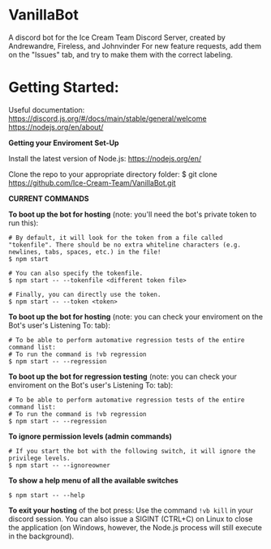 # VanillaBot
A discord bot for the Ice Cream Team Discord Server, created by Andrewandre, Fireless, and Johnvinder
For new feature requests, add them on the "Issues" tab, and try to make them with the correct labeling.

# Getting Started:

Useful documentation:
https://discord.js.org/#/docs/main/stable/general/welcome
https://nodejs.org/en/about/


**Getting your Enviroment Set-Up**

Install the latest version of Node.js:
https://nodejs.org/en/

Clone the repo to your appropriate directory folder:
$ git clone https://github.com/Ice-Cream-Team/VanillaBot.git

**CURRENT COMMANDS**

**To boot up the bot for hosting** (note: you'll need the bot's private token to run this):
```
# By default, it will look for the token from a file called "tokenfile". There should be no extra whiteline characters (e.g. newlines, tabs, spaces, etc.) in the file!
$ npm start 

# You can also specify the tokenfile.
$ npm start -- --tokenfile <different token file>

# Finally, you can directly use the token.
$ npm start -- --token <token>
```

**To boot up the bot for hosting** (note: you can check your enviroment on the Bot's user's Listening To: tab):
```
# To be able to perform automative regression tests of the entire command list:
# To run the command is !vb regression
$ npm start -- --regression
```

**To boot up the bot for regression testing** (note: you can check your enviroment on the Bot's user's Listening To: tab):
```
# To be able to perform automative regression tests of the entire command list:
# To run the command is !vb regression
$ npm start -- --regression
```

**To ignore permission levels (admin commands)**
```
# If you start the bot with the following switch, it will ignore the privilege levels.
$ npm start -- --ignoreowner
```

**To show a help menu of all the available switches**
```
$ npm start -- --help
```

**To exit your hosting** of the bot press: Use the command `!vb kill` in your discord session. You can also issue a SIGINT (CTRL+C) on Linux to close the application (on Windows, however, the Node.js process will still execute in the background).
